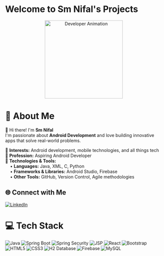# Welcome to Sm Nifal's Projects

<div align="center" >
  <img src="https://media.giphy.com/media/v1.Y2lkPWVjZjA1ZTQ3M2ZtZThidjE2dmhmdnVibGFjOXl4bXFwZ3QzZWd4dGNhOG1nb3A5ZSZlcD12MV9naWZzX3JlbGF0ZWQmY3Q9Zw/78XCFBGOlS6keY1Bil/giphy.gif" alt="Developer Animation" height="250" />
</div>

# 💫 About Me
👋 Hi there! I'm **Sm Nifal**  
I'm passionate about **Android Development** and love building innovative apps that solve real-world problems.

🌱 **Interests:** Android development, mobile technologies, and all things tech  
💼 **Profession:** Aspiring Android Developer  
🧰 **Technologies & Tools:**  
&nbsp;&nbsp;&nbsp;&nbsp;• **Languages:** Java, XML, C, Python  
&nbsp;&nbsp;&nbsp;&nbsp;• **Frameworks & Libraries:** Android Studio, Firebase  
&nbsp;&nbsp;&nbsp;&nbsp;• **Other Tools:** GitHub, Version Control, Agile methodologies

## 🌐 Connect with Me
[![LinkedIn](https://img.shields.io/badge/LinkedIn-%230077B5.svg?style=for-the-badge&logo=linkedin&logoColor=white)](https://www.linkedin.com/in/sm-nifal-71a2b5284/)

# 💻 Tech Stack
![Java](https://img.shields.io/badge/Java-%23ED8B00.svg?style=for-the-badge&logo=openjdk&logoColor=white)
![Spring Boot](https://img.shields.io/badge/Spring%20Boot-6DB33F.svg?style=for-the-badge&logo=spring-boot&logoColor=white)
![Spring Security](https://img.shields.io/badge/Spring%20Security-6DB33F.svg?style=for-the-badge&logo=spring&logoColor=white)
![JSP](https://img.shields.io/badge/JSP-E84D33.svg?style=for-the-badge&logo=java&logoColor=white)
![React](https://img.shields.io/badge/React-20232A.svg?style=for-the-badge&logo=react&logoColor=61DAFB)
![Bootstrap](https://img.shields.io/badge/Bootstrap-563D7C.svg?style=for-the-badge&logo=bootstrap&logoColor=white)
![HTML5](https://img.shields.io/badge/HTML5-E34F26.svg?style=for-the-badge&logo=html5&logoColor=white)
![CSS3](https://img.shields.io/badge/CSS3-1572B6.svg?style=for-the-badge&logo=css3&logoColor=white)
![H2 Database](https://img.shields.io/badge/H2-0066CC.svg?style=for-the-badge&logo=h2&logoColor=white)
![Firebase](https://img.shields.io/badge/Firebase-a08021.svg?style=for-the-badge&logo=firebase&logoColor=ffcd34)
![MySQL](https://img.shields.io/badge/MySQL-4479A1.svg?style=for-the-badge&logo=mysql&logoColor=white)

<!-- Proudly created with GPRM ( https://gprm.itsvg.in ) -->
